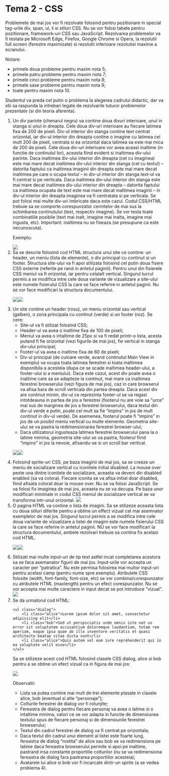 # <b>Tema 2 - CSS</b>
Problemele de mai jos vor fi rezolvate folosind pentru pozitionare in special tag-urile div, span, ul, li si stiluri CSS. Nu se vor folosi tabele pentru pozitionare, framework-uri CSS sau JavaScript. Rezolvarea problemelor va fi testata pe Microsoft Edge, Firefox, Google Chrome si Opera, la rezolutii full screen (ferestre maximizate) si rezolutii inferioare rezolutiei maxime a ecranului.

Notare:

- primele doua probleme pentru maxim nota 5;
- primele patru probleme pentru maxim nota 7;
- primele cinci probleme pentru maxim nota 8;
- primele sase probleme pentru maxim nota 9;
- toate pentru maxim nota 10.

Studentul va preda cel putin o problema la alegerea cadrului didactic, dar va stii sa raspunda la intrebari legate de rezolvarile tuturor problemelor prezentate (si din teoria aferenta).

<ol>
<li>
Un div parinte (chenarul negru) va contine doua divuri interioare, unul in stanga si unul in dreapta. Cele doua div-uri interioare au fiecare latimea fixa de 200 de pixeli. Div-ul interior din stanga contine text centrat orizontal, iar div-ul interior din dreapta contine o imagine cu latimea cel mult 200 de pixeli, centrata si ea orizontal daca latimea sa este mai mica de 200 de pixeli. Cele doua div-uri interioare vor avea aceasi inaltime (in functie de continutul lor), aceasta fiind evident si inaltimea div-ului parinte. Daca inaltimea div-ului interior din dreapta (cel cu imaginea) este mai mare decat inaltimea div-ului interior din stanga (cel cu textul) – datorita faptului ca inaltimea imaginii din dreapta este mai mare decat inaltimea pe care o ocupa textul – in div-ul interior din stanga text-ul va fi centrat si pe verticala. Daca inaltimea div-ului interior din stanga este mai mare decat inaltimea div-ului interior din dreapta – datorita faptului ca inaltimea ocupata de text este mai mare decat inaltimea imaginii – in div-ul interior din dreapta imaginea va fi centratata si pe verticala. Se pot folosi mai multe div-uri imbricate daca este cazul. Codul CSS/HTML trebuie sa se comporte corespunzator cerintelor de mai sus la schimbarea continutului (text, respectiv imagine). Se vor testa toate combinatiile posibile (text mai inalt, imagine mai inalta, imagine mai ingusta, etc). Important: inaltimea nu se fixeaza (se presupune ca este necunoscuta).

Exemplu:

<img src="https://i.imgur.com/OQRNhan.png">
</li>
<li>
Sa se descrie folosind cod HTML structura unui site ce contine: un header, un meniu (lista de elemente), o div principal cu continut si un footer. Structura site-ului va fi apoi stilizata folosind cel putin doua fisere CSS externe (referite pe rand in antetul paginii). Pentru unul din fisierele CSS meniul va fi orizontal, iar pentru celalalt vertical. Singurul lucrul permis a se modifica intre cele doua variante de vizualizare a site-ului este numele fisierului CSS la care se face referire in antetul paginii. Nu se vor face modificari la structura documentului.

<img src="https://i.imgur.com/1LWT1ZR.png"><img src="https://i.imgur.com/V9wjgwJ.png">
</li>
<li>
Un site contine un header (rosu), un meniu orizontal sau vertical (galben), o zona principala cu continut (verde) si un footer (roz). Se cere:

- Site-ul va fi stilizat folosind CSS;
- Header-ul va avea o inaltime fixa de 100 de pixeli;
- Meniul va avea o intaltime de 25px si va fi redat printr-o lista, acesta putand fi fie orizontal (vezi figurile de mai jos), fie vertical in stanga div-ului principal;
- Footer-ul va avea o inaltime fixa de 60 de pixeli;
- Div-ul principal (de culoare verde, avand continutul Main View in exemplu) va ocupa toata latimea ferestrei si toata inaltimea disponibila a acesteia (dupa ce se scade inaltimea header-ului, a footer-ului si a meniului). Daca este cazul, acest div poate avea o inaltime care sa se adapteze la continut, mai mare ca inaltimea ferestrei browserului (vezi figura de mai jos), caz in care browserul va afisa bara de scroll verticala din partea dreapta. Daca acest div are continut minim, div-ul ce reprezinta footer-ul se va regasi intotdeauna in partea de jos a ferestrei (footerul nu are voie sa “urce” mai sus de marginea de jos a ferestrei browserului, daca textul din div-ul verde e putin, poate cel mult sa fie “impins” in jos de mult continut in div-ul verde). De asemenea, footerul poate fi “impins” in jos de un posibil meniu vertical cu multe elemente. Geometria site-ului se va pastra la redimensionarea ferestrei browser-ului;
- Daca utilizatorul ingusteaza latimea ferestrei browserului pana la o latime minima, geometria site-ului se va pastra, footerul fiind “impins” in jos la nevoie, afisandu-se si un scroll bar vertical.

<img src="https://i.imgur.com/tijzjAE.png"><img src="https://i.imgur.com/APsiUTk.png">
</li>
<li>
Folosind sprite-uri CSS, pe baza imaginii de mai jos, sa se creeze un meniu de socializare vertical cu iconitele initial disabled. La mouse over peste una dintre iconitele de socializare, aceasta va deveni din disabled enabled (sa va colora). Fiecare iconita se va afisa initial doar disabled, fiind afisata colorat doar la mouse over. Nu se va folosi JavaScript. Se va folosi fix imaginea de mai jos, aceasta nu se va decupa. Pe baza unor modificari minimale in codul CSS meniul de socializare vertical se va transforma intr-unul orizontal.

<img src="https://i.imgur.com/eJvKNL6.png">
</li>
<li>
O pagina HTML va contine o lista de imagini. Sa se stilizeze aceasta lista cu doua stiluri diferite pentru a obtine un effect vizual cat mai asemnator exemplelor de mai jos. Singurul lucrul permis a se modifica intre cele doua variante de vizualizare a listei de imagini este numele fisierului CSS la care se face referire in antetul paginii. NU se vor face modificari la structura documentului, ambele rezolvari trebuie sa contina fix acelasi cod HTML.

<img src="https://i.imgur.com/42i9vZD.png"><img src="https://i.imgur.com/PreFRxh.png">
</li>
<li>
Stilizati mai multe input-uri de tip text astfel incat completarea acestora sa se faca asemanator figurii de mai jos. Input-urile vor accepta un caracter per “patratica”. Nu este permisa folosirea mai multor input-uri pentru acelasi camp (pentru nume spre exemplu). Atributele CSS folosite (width, font-family, font-size, etc) se vor combina/corespunzator cu atributele HTML (maxlength) pentru un efect corespunzator. Nu se vor accepta mai multe caractere in input decat se pot introduce “vizual”.

<img src="https://i.imgur.com/7aWoOVi.png">
</li>
<li>
Se da urmatorul cod HTML:

```
<ul class="dialog">
 	<li class="alice">Lorem ipsum dolor sit amet, consectetur adipisicing elit</li>
 	<li class="bob">Sed ut perspiciatis unde omnis iste nat us error sit voluptatem accusantium doloremque laudantium, totam rem aperiam, eaque ipsa quae ab illo inventore veritatis et quasi architecto beatae vitae dicta sunt</li>
 	<li class="alice">Quis autem vel eum iure reprehenderit qui in ea voluptate velit esse</li>
</ul>
```

Sa se stilizeze acest cod HTML folosind clasele CSS dialog, alice si bob pentru a se obtine un efect vizual ca in figura de mai jos:

<img src="https://i.imgur.com/vke8BiQ.png">

Observatii:
- Lista va putea contine mai mult de trei elemente plasate in clasele alice, bob (eventual si alte “personaje”);
- Colturile ferestrei de dialog vor fi rotunjite;
- Fereastra de dialog pentru fiecare personaj va avea o latime si o intaltime minima, valori ce se vor adapta in functie de dimensiunea textului spus de fiecare personaj si de dimensiunile ferestrei browserului;
- Textul din cadrul ferestrei de dialog va fi centrat pe orizontala;
- Daca textul din cadrul unui element al listei este foarte lung, fereastra de dialog “rostita” de alice sau bob se va redimensiona pe latime daca fereastra browserului permite si apoi pe inaltime, pastrand insa constante proportiile colturilor (nu se va redimensiona fereastra de dialog fara pastrarea proportiilor acesteia);
- Avatarele lui alice si bob vor fi incarcate dintr-un sprite (a se vedea problema 4).

</li>
</ol>